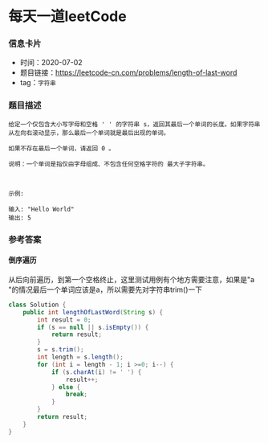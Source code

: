 # 每天一道leetCode

### 信息卡片

- 时间：2020-07-02
- 题目链接：https://leetcode-cn.com/problems/length-of-last-word
- tag：`字符串`

### 题目描述

```
给定一个仅包含大小写字母和空格 ' ' 的字符串 s，返回其最后一个单词的长度。如果字符串从左向右滚动显示，那么最后一个单词就是最后出现的单词。

如果不存在最后一个单词，请返回 0 。

说明：一个单词是指仅由字母组成、不包含任何空格字符的 最大子字符串。

 

示例:

输入: "Hello World"
输出: 5

```

### 参考答案

#### 倒序遍历

从后向前遍历，到第一个空格终止，这里测试用例有个地方需要注意，如果是"a "的情况最后一个单词应该是a，所以需要先对字符串trim()一下

```java
class Solution {
    public int lengthOfLastWord(String s) {
        int result = 0;
        if (s == null || s.isEmpty()) {
            return result;
        }
        s = s.trim();
        int length = s.length();
        for (int i = length - 1; i >=0; i--) {
            if (s.charAt(i) != ' ') {
                result++;
            } else {
                break;
            }
        }
        return result;
    }
}
```

